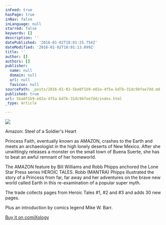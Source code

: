 ```yaml
---
inFeed: true
hasPage: true
inNav: false
inLanguage: null
starred: false
keywords: []
description: ''
datePublished: '2016-01-02T18:01:25.754Z'
dateModified: '2016-01-02T18:01:13.099Z'
title: ''
author: []
authors: []
publisher:
  name: null
  domain: null
  url: null
  favicon: null
sourcePath: _posts/2016-01-02-5ba0f1b9-e02a-4f5a-bd7b-31dc9bfee7dd.md
published: true
url: 5ba0f1b9-e02a-4f5a-bd7b-31dc9bfee7dd/index.html
_type: Article

---
```

![](https://the-grid-user-content.s3-us-west-2.amazonaws.com/361d1306-0b44-4cba-9e38-83f671140669.png)

Amazon: Steel of a Soldier's Heart

Princess Faith, eventually known as AMAZON, crashes to the Earth and meets an archaeologist in the high lonely deserts of New Mexico. After she unwittingly releases a monster on the small town of Buena Suerte, she has to beat an awful remnant of her homeworld. 

The AMAZON feature by Bill Williams and Robb Phipps anchored the Lone Star Press series HEROIC TALES. Robb (MANTRA) Phipps illustrated the story of a Princess from far, far away and her adventures on the brave new world called Earth in this re-examination of a popular super myth. 

The trade collects pages from Heroic Tales \#1, \#2 and \#3 and adds 30 new pages. 

Plus an introduction by comics legend Mike W. Barr. 

[Buy it on comiXology
][0]

[0]: https://www.comixology.com/Amazon-Steel-of-a-Soldiers-Heart/digital-comic/19888